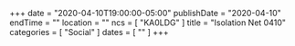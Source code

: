 +++
date = "2020-04-10T19:00:00-05:00"
publishDate = "2020-04-10"
endTime = ""
location = ""
ncs = [ "KA0LDG" ]
title = "Isolation Net 0410"
categories = [ "Social" ]
dates = [ "" ]
+++
